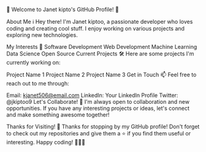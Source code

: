 👋 Welcome to Janet kipto's GitHub Profile! 👋

About Me ℹ️
Hey there! I'm Janet kiptoo, a passionate developer who loves coding and creating cool stuff. I enjoy working on various projects and exploring new technologies.

My Interests 🚀
Software Development
Web Development
Machine Learning
Data Science
Open Source
Current Projects 🛠️
Here are some projects I'm currently working on:

Project Name 1
Project Name 2
Project Name 3
Get in Touch 📫
Feel free to reach out to me through:

Email: kjanet506@email.com
LinkedIn: Your LinkedIn Profile
Twitter: @jkiptoo9
Let's Collaborate! 🤝
I'm always open to collaboration and new opportunities. If you have any interesting projects or ideas, let's connect and make something awesome together!

Thanks for Visiting! 🙏
Thanks for stopping by my GitHub profile! Don't forget to check out my repositories and give them a ⭐️ if you find them useful or interesting. Happy coding! 🚀👨‍💻






